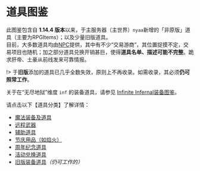# 道具图鉴

此图鉴包含自 **1.14.4 版本**以来，于主服务器（主世界）`nyaa`新增的「非原版」道具（主要为RPGItems）；以及少量旧版道具。  
目前，大多数道具均由[NPC](space/npc)提供，其中有不少“交易游商”，其位置捉摸不定，交易项目也随机；加之部分道具兑换开销甚巨，使得**道具名单、描述可能不完整**。跪求肝帝、土豪从前线发来可靠情报。

!> 于**旧版**添加的道具已几乎全数失效，原则上不再收录。如需收录，其必须**仍可照常工作**。

关于在“无尽地狱”维度 `inf` 的装备道具，请参见 [Infinite Infernal装备图鉴](inf/items)。

请点击以下【道具分类】了解详情：

- [魔法装备及道具](space/items/magic.md)
- [远程武器](space/items/remote-weapons.md)
- [辅助道具](space/items/support.md)
- [节庆用品（如焰火）](space/items/festival.md)
- [周年纪念道具](space/items/anniversary-gifts.md)
- [活动兑换道具](space/items/activities.md)
- [旧版装备道具](space/items/legacy.md)*（仍可工作的）*
